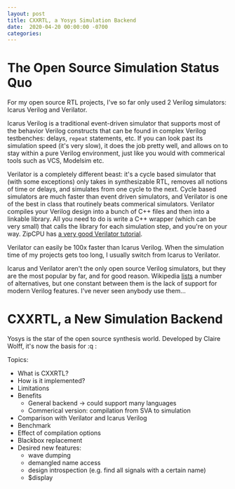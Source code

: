 ```yaml
---
layout: post
title: CXXRTL, a Yosys Simulation Backend
date:  2020-04-20 00:00:00 -0700
categories:
---
```


# The Open Source Simulation Status Quo

For my open source RTL projects, I've so far only used 2 Verilog simulators: Icarus Verilog and Verilator.

Icarus Verilog is a traditional event-driven simulator that supports most of the behavior Verilog constructs that
can be found in complex Verilog testbenches: delays, `repeat` statements, etc. If you can look past its simulation
speed (it's very slow), it does the job pretty well, and allows on to stay within a pure Verilog environment, just
like you would with commerical tools such as VCS, Modelsim etc.

Verilator is a completely different beast: it's a cycle based simulator that (with some exceptions) only takes
in synthesizable RTL, removes all notions of time or delays, and simulates from one cycle to the next. Cycle
based simulators are much faster than event driven simulators, and Verilator is one of the best in class that
routinely beats commerical simulators. Verilator compiles your Verilog design into a bunch of C++ files and
then into a linkable library. All you need to do is write a C++ wrapper (which can be very small) that
calls the library for each simulation step, and you're on your way. ZipCPU has [a very good Verilator
tutorial](XXX).

Verilator can easily be 100x faster than Icarus Verilog. When the simulation time of my projects gets too
long, I usually switch from Icarus to Verilator.

Icarus and Verilator aren't the only open source Verilog simulators, but they are the most popular by far, and
for good reason.  Wikipedia [lists](https://en.wikipedia.org/wiki/List_of_HDL_simulators#Free_and_open-source_simulators) a number
of alternatives, but one constant between them is the lack of support for modern Verilog features. I've
never seen anybody use them...

# CXXRTL, a New Simulation Backend

Yosys is the star of the open source synthesis world. Developed by Claire Wolff, it's now the basis for :q
:



Topics:

* What is CXXRTL?
* How is it implemented?
* Limitations
* Benefits
    * General backend -> could support many languages
    * Commerical version: compilation from SVA to simulation
* Comparison with Verilator and Icarus Verilog
* Benchmark
* Effect of compilation options
* Blackbox replacement
* Desired new features:
    * wave dumping
    * demangled name access
    * design introspection (e.g. find all signals with a certain name)
    * $display

